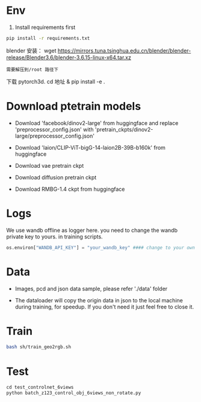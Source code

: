 # Env

1. Install requirements first
```bash
pip install -r requirements.txt
```
blender 安装： wget https://mirrors.tuna.tsinghua.edu.cn/blender/blender-release/Blender3.6/blender-3.6.15-linux-x64.tar.xz

    需要解压到/root 路径下

下载 pytorch3d.  cd 地址 & pip install -e .

# Download ptetrain models
- Download 'facebook/dinov2-large' from huggingface and replace 'preprocessor_config.json' with 'pretrain_ckpts/dinov2-large/preprocessor_config.json'

- Download 'laion/CLIP-ViT-bigG-14-laion2B-39B-b160k' from huggingface

- Download vae pretrain ckpt
- Download diffusion pretrain ckpt
- Download RMBG-1.4 ckpt from huggingface

# Logs
We use wandb offline as logger here. you need to change the wandb private key to yours. in training scripts.
```python
os.environ["WANDB_API_KEY"] = "your_wandb_key" #### change to your own wandb key
```

# Data
- Images, pcd and json data sample, please refer './data' folder

- The dataloader will copy the origin data in json to the local machine during training, for speedup. If you don't need it just feel free to close it.

# Train
```bash
bash sh/train_geo2rgb.sh
```

# Test
```python
cd test_controlnet_6views
python batch_z123_control_obj_6views_non_rotate.py
```

